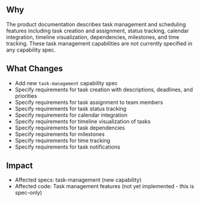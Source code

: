## Why
The product documentation describes task management and scheduling features including task creation and assignment, status tracking, calendar integration, timeline visualization, dependencies, milestones, and time tracking. These task management capabilities are not currently specified in any capability spec.

## What Changes
- Add new `task-management` capability spec
- Specify requirements for task creation with descriptions, deadlines, and priorities
- Specify requirements for task assignment to team members
- Specify requirements for task status tracking
- Specify requirements for calendar integration
- Specify requirements for timeline visualization of tasks
- Specify requirements for task dependencies
- Specify requirements for milestones
- Specify requirements for time tracking
- Specify requirements for task notifications

## Impact
- Affected specs: task-management (new capability)
- Affected code: Task management features (not yet implemented - this is spec-only)

